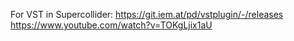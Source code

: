For VST in Supercollider: https://git.iem.at/pd/vstplugin/-/releases
https://www.youtube.com/watch?v=TOKgLjix1aU
